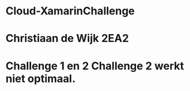 Cloud-XamarinChallenge
======================


Christiaan de Wijk
2EA2
======================

Challenge 1 en 2
Challenge 2 werkt niet optimaal.
================================================
